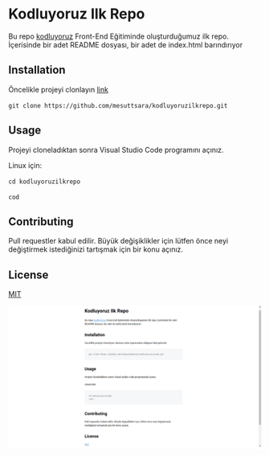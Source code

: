 # Kodluyoruz Ilk Repo
Bu repo [kodluyoruz](https:\\kodluyoruz.org) Front-End Eğitiminde oluşturduğumuz ilk repo. İçerisinde bir adet README dosyası, bir adet de index.html barındırıyor

## Installation
Öncelikle projeyi clonlayın [link](https://github.com/mesuttsara/kodluyoruzilkrepo.git)

`git clone https://github.com/mesuttsara/kodluyoruzilkrepo.git`

## Usage
Projeyi cloneladıktan sonra Visual Studio Code programını açınız.

Linux için:

`cd kodluyoruzilkrepo`

`cod`

## Contributing
Pull requestler kabul edilir. Büyük değişiklikler için lütfen önce neyi değiştirmek istediğinizi tartışmak için bir konu açınız.

## License
[MIT](https://github.com/mesuttsara/kodluyoruzilkrepo/blob/56bf960389758c525c2862934606c042e62e6887/LICENSE)

![Project Photo](https://raw.githubusercontent.com/Kodluyoruz/taskforce/main/git/odev1/figures/markdown.png)

